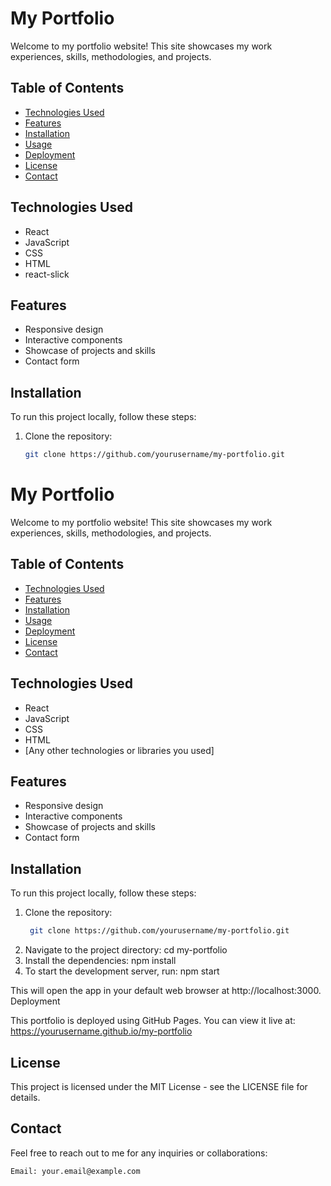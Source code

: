 # My Portfolio

Welcome to my portfolio website! This site showcases my work experiences, skills, methodologies, and projects. 

## Table of Contents

- [Technologies Used](#technologies-used)
- [Features](#features)
- [Installation](#installation)
- [Usage](#usage)
- [Deployment](#deployment)
- [License](#license)
- [Contact](#contact)

## Technologies Used

- React
- JavaScript
- CSS
- HTML
- react-slick

## Features

- Responsive design
- Interactive components
- Showcase of projects and skills
- Contact form

## Installation

To run this project locally, follow these steps:

1. Clone the repository:
   ```bash
   git clone https://github.com/yourusername/my-portfolio.git
# My Portfolio

Welcome to my portfolio website! This site showcases my work experiences, skills, methodologies, and projects. 

## Table of Contents

- [Technologies Used](#technologies-used)
- [Features](#features)
- [Installation](#installation)
- [Usage](#usage)
- [Deployment](#deployment)
- [License](#license)
- [Contact](#contact)

## Technologies Used

- React
- JavaScript
- CSS
- HTML
- [Any other technologies or libraries you used]

## Features

- Responsive design
- Interactive components
- Showcase of projects and skills
- Contact form

## Installation

To run this project locally, follow these steps:

1. Clone the repository:
   ```bash
    git clone https://github.com/yourusername/my-portfolio.git
2. Navigate to the project directory:
    cd my-portfolio
3. Install the dependencies:
    npm install
4. To start the development server, run:
    npm start

This will open the app in your default web browser at http://localhost:3000.
Deployment

This portfolio is deployed using GitHub Pages. You can view it live at:
https://yourusername.github.io/my-portfolio
## License

This project is licensed under the MIT License - see the LICENSE file for details.
## Contact

Feel free to reach out to me for any inquiries or collaborations:

    Email: your.email@example.com

